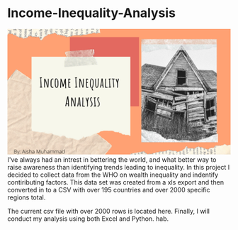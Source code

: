 # Income-Inequality-Analysis
![IMG](income_inequality.png)
I've always had an intrest in bettering the world, and what better way to raise awareness than identifying trends leading to inequality. In this project I decided to collect data from the WHO on wealth inequality and indentify contiributing factors. This data set was created from a xls export and then converted in to a CSV with over 195 countries and over 2000 specific regions total. 

The current csv file with over 2000 rows is located here. Finally, I will conduct my analysis using both Excel and Python. hab. 

